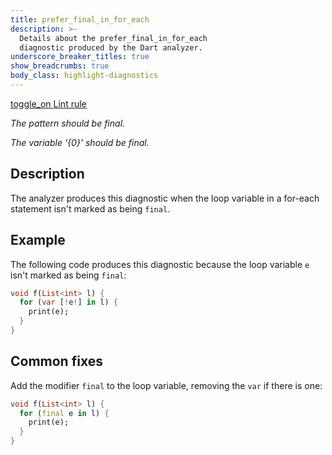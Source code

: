 ```yaml
---
title: prefer_final_in_for_each
description: >-
  Details about the prefer_final_in_for_each
  diagnostic produced by the Dart analyzer.
underscore_breaker_titles: true
show_breadcrumbs: true
body_class: highlight-diagnostics
---
```


<div class="tags">
  <a class="tag-label"
      href="/tools/linter-rules/prefer_final_in_for_each"
      title="Learn about the lint rule that enables this diagnostic."
      aria-label="Learn about the lint rule that enables this diagnostic."
      target="_blank">
    <span class="material-symbols" aria-hidden="true">toggle_on</span>
    <span>Lint rule</span>
  </a>
</div>

_The pattern should be final._

_The variable '{0}' should be final._

## Description

The analyzer produces this diagnostic when the loop variable in a for-each
statement isn't marked as being `final`.

## Example

The following code produces this diagnostic because the loop variable `e`
isn't marked as being `final`:

```dart
void f(List<int> l) {
  for (var [!e!] in l) {
    print(e);
  }
}
```

## Common fixes

Add the modifier `final` to the loop variable, removing the `var` if there
is one:

```dart
void f(List<int> l) {
  for (final e in l) {
    print(e);
  }
}
```
